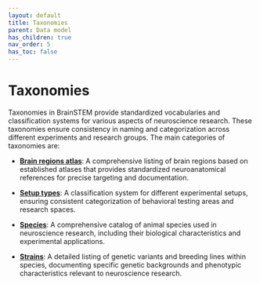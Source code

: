```yaml
---
layout: default
title: Taxonomies
parent: Data model
has_children: true
nav_order: 5
has_toc: false
---
```


# Taxonomies

Taxonomies in BrainSTEM provide standardized vocabularies and classification systems for various aspects of neuroscience research. These taxonomies ensure consistency in naming and categorization across different experiments and research groups. The main categories of taxonomies are:

- [**Brain regions atlas**]({{site.baseurl}}/datamodel/taxonomies/brainregion): A comprehensive listing of brain regions based on established atlases that provides standardized neuroanatomical references for precise targeting and documentation.

- [**Setup types**]({{site.baseurl}}/datamodel/taxonomies/setuptype): A classification system for different experimental setups, ensuring consistent categorization of behavioral testing areas and research spaces.

- [**Species**]({{site.baseurl}}/datamodel/taxonomies/species): A comprehensive catalog of animal species used in neuroscience research, including their biological characteristics and experimental applications.

- [**Strains**]({{site.baseurl}}/datamodel/taxonomies/strain): A detailed listing of genetic variants and breeding lines within species, documenting specific genetic backgrounds and phenotypic characteristics relevant to neuroscience research.
